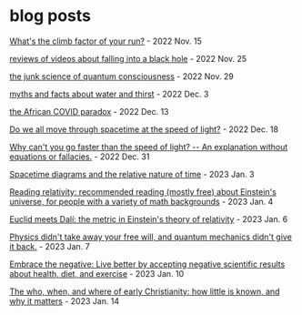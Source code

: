 blog posts
=======

[What's the climb factor of your run?](climb_factor/index.md) - 2022 Nov. 15

[reviews of videos about falling into a black hole](black_hole_videos/index.md) - 2022 Nov. 25

[the junk science of quantum consciousness](quantum_consciousness/index.md) - 2022 Nov. 29

[myths and facts about water and thirst](drinking_water) - 2022 Dec. 3

[the African COVID paradox](african_covid_paradox) - 2022 Dec. 13

[Do we all move through spacetime at the speed of light?](moving_through_spacetime_at_c) - 2022 Dec. 18

[Why can't you go faster than the speed of light? -- An explanation without equations or fallacies.](faster_than_light) - 2022 Dec. 31

[Spacetime diagrams and the relative nature of time](spacetime_diagrams) - 2023 Jan. 3

[Reading relativity: recommended reading (mostly free) about Einstein's universe, for people with a variety of math backgrounds](reading_relativity) - 2023 Jan. 4

[Euclid meets Dalí: the metric in Einstein's theory of relativity](metric) - 2023 Jan. 6

[Physics didn't take away your free will, and quantum mechanics didn't give it back.](free_will) - 2023 Jan. 7

[Embrace the negative: Live better by accepting negative scientific results about health, diet, and exercise](negative_health) - 2023 Jan. 10

[The who, when, and where of early Christianity: how little is known, and why it matters](when_early_christianity) - 2023 Jan. 14